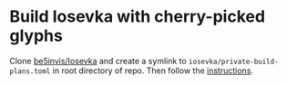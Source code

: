 # Build Iosevka with cherry-picked glyphs

Clone [be5invis/Iosevka](https://github.com/be5invis/Iosevka.git) and create a
symlink to `iosevka/private-build-plans.toml` in root directory of repo.  Then
follow the
[instructions](https://github.com/be5invis/Iosevka#building-from-source).

